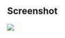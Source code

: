 ## Screenshot

![](https://github.com/sharukhmohammed/ny-times-test-keka/assets/3000218/8f6b327e-3c92-4850-8b7c-33c28f8802ba|width=100)
